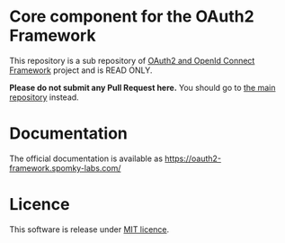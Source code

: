 Core component for the OAuth2 Framework
=================================================

This repository is a sub repository of [OAuth2 and OpenId Connect Framework](https://github.com/oauth2-framework/oauth2-framework) project and is READ ONLY.

**Please do not submit any Pull Request here.**
You should go to [the main repository](https://github.com/oauth2-framework/oauth2-framework) instead. 

# Documentation

The official documentation is available as https://oauth2-framework.spomky-labs.com/

# Licence

This software is release under [MIT licence](LICENSE).
